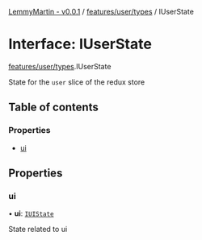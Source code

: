 [LemmyMartin - v0.0.1](../README.md) / [features/user/types](../modules/features_user_types.md) / IUserState

# Interface: IUserState

[features/user/types](../modules/features_user_types.md).IUserState

State for the `user` slice of the redux store

## Table of contents

### Properties

- [ui](features_user_types.IUserState.md#ui)

## Properties

### ui

• **ui**: [`IUIState`](features_user_types.IUIState.md)

State related to ui
